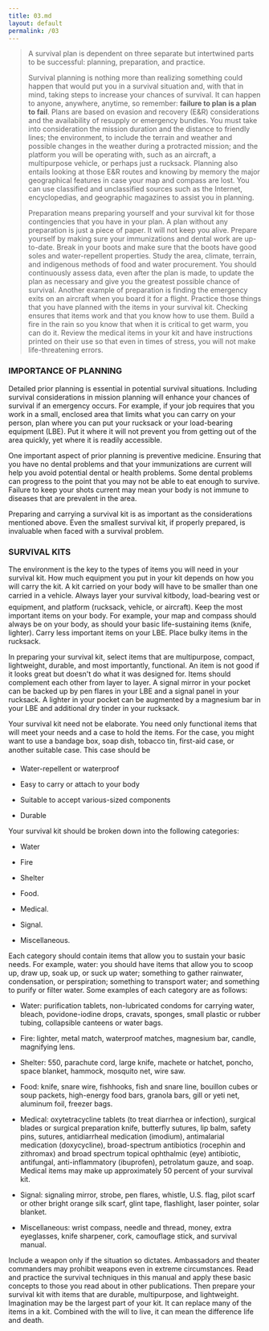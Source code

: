 ```yaml
---
title: 03.md
layout: default
permalink: /03
---
```

> A survival plan is dependent on three separate but intertwined parts to be successful: planning, preparation, and practice.
> 
> Survival planning is nothing more than realizing something could happen that would put you in a survival situation and, with that in mind, taking steps to increase your chances of survival. It can happen to anyone, anywhere, anytime, so remember: **failure to plan is a plan to fail**. Plans are based on evasion and recovery (E&R) considerations and the availability of resupply or emergency bundles. You must take into consideration the mission duration and the distance to friendly lines; the environment, to include the terrain and weather and possible changes in the weather during a protracted mission; and the platform you will be operating with, such as an aircraft, a multipurpose vehicle, or perhaps just a rucksack. Planning also entails looking at those E&R routes and knowing by memory the major geographical features in case your map and compass are lost. You can use classified and unclassified sources such as the Internet, encyclopedias, and geographic magazines to assist you in planning.
> 
> Preparation means preparing yourself and your survival kit for those contingencies that you have in your plan. A plan without any preparation is just a piece of paper. It will not keep you alive. Prepare yourself by making sure your immunizations and dental work are up-to-date. Break in your boots and make sure that the boots have good soles and water-repellent properties. Study the area, climate, terrain, and indigenous methods of food and water procurement. You should continuously assess data, even after the plan is made, to update the plan as necessary and give you the greatest possible chance of survival. Another example of preparation is finding the emergency exits on an aircraft when you board it for a flight. Practice those things that you have planned with the items in your survival kit. Checking ensures that items work and that you know how to use them. Build a fire in the rain so you know that when it is critical to get warm, you can do it. Review the medical items in your kit and have instructions printed on their use so that even in times of stress, you will not make life-threatening errors.

### IMPORTANCE OF PLANNING

Detailed prior planning is essential in potential survival situations. Including survival considerations in mission planning will enhance your chances of survival if an emergency occurs. For example, if your job requires that you work in a small, enclosed area that limits what you can carry on your person, plan where you can put your rucksack or your load-bearing equipment (LBE). Put it where it will not prevent you from getting out of the area quickly, yet where it is readily accessible.

One important aspect of prior planning is preventive medicine. Ensuring that you have no dental problems and that your immunizations are current will help you avoid potential dental or health problems. Some dental problems can progress to the point that you may not be able to eat enough to survive. Failure to keep your shots current may mean your body is not immune to diseases that are prevalent in the area.

Preparing and carrying a survival kit is as important as the considerations mentioned above. Even the smallest survival kit, if properly prepared, is invaluable when faced with a survival problem.

### SURVIVAL KITS

The environment is the key to the types of items you will need in your survival kit. How much equipment you put in your kit depends on how you will carry the kit. A kit carried on your body will have to be smaller than one carried in a vehicle. Always layer your survival kitbody, load-bearing vest or equipment, and platform (rucksack, vehicle, or aircraft). Keep the most important items on your body. For example, your map and compass should always be on your body, as should your basic life-sustaining items (knife, lighter). Carry less important items on your LBE. Place bulky items in the rucksack.

In preparing your survival kit, select items that are multipurpose, compact, lightweight, durable, and most importantly, functional. An item is not good if it looks great but doesn't do what it was designed for. Items should complement each other from layer to layer. A signal mirror in your pocket can be backed up by pen flares in your LBE and a signal panel in your rucksack. A lighter in your pocket can be augmented by a magnesium bar in your LBE and additional dry tinder in your rucksack.

Your survival kit need not be elaborate. You need only functional items that will meet your needs and a case to hold the items. For the case, you might want to use a bandage box, soap dish, tobacco tin, first-aid case,  or another suitable case. This case should be

*   Water-repellent or waterproof

*   Easy to carry or attach to your body

*   Suitable to accept various-sized components

*   Durable

Your survival kit should be broken down into the following categories:

*   Water

*   Fire

*   Shelter

*   Food.

*   Medical.

*   Signal.

*   Miscellaneous.

Each category should contain items that allow you to sustain your basic needs. For example, water: you should have items that allow you to scoop up, draw up, soak up, or suck up water; something to gather rainwater, condensation, or perspiration; something to transport water; and something to purify or filter water. Some examples of each category are as follows:

*   Water: purification tablets, non-lubricated condoms for carrying water, bleach, povidone-iodine drops, cravats, sponges, small plastic or rubber tubing, collapsible canteens or water bags.

*   Fire: lighter, metal match, waterproof matches, magnesium bar, candle, magnifying lens.

*   Shelter: 550, parachute cord, large knife, machete or hatchet, poncho, space blanket, hammock, mosquito net, wire saw.

*   Food: knife, snare wire, fishhooks, fish and snare line, bouillon cubes or soup packets, high-energy food bars, granola bars, gill or yeti net, aluminum foil, freezer bags.

*   Medical: oxytetracycline tablets (to treat diarrhea or infection), surgical blades or surgical preparation knife, butterfly sutures, lip balm, safety pins, sutures, antidiarrheal medication (imodium), antimalarial medication (doxycycline), broad-spectrum antibiotics (rocephin and zithromax) and broad spectrum topical ophthalmic (eye) antibiotic, antifungal, anti-inflammatory (ibuprofen), petrolatum gauze, and soap. Medical items may make up approximately 50 percent of your survival kit.

*   Signal: signaling mirror, strobe, pen flares, whistle, U.S. flag, pilot scarf or other bright orange silk scarf, glint tape, flashlight, laser pointer, solar blanket.

*   Miscellaneous: wrist compass, needle and thread, money, extra eyeglasses, knife sharpener, cork, camouflage stick, and survival manual.

Include a weapon only if the situation so dictates. Ambassadors and theater commanders may prohibit weapons even in extreme circumstances. Read and practice the survival techniques in this manual and apply these basic concepts to those you read about in other publications. Then prepare your survival kit with items that are durable, multipurpose, and lightweight. Imagination may be the largest part of your kit. It can replace many of the items in a kit. Combined with the will to live, it can mean the difference life and death.